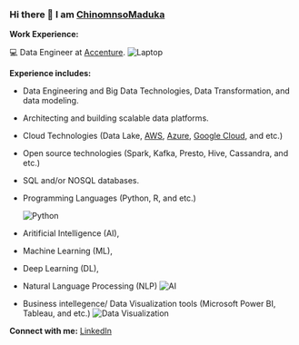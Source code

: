 ### Hi there 👋 I am [ChinomnsoMaduka](https://github.com/chinomnsomaduka) 

<!--
**chinomnsomaduka/chinomnsomaduka** is a ✨ _special_ ✨ repository because its `README.md` (this file) appears on your GitHub profile.

Here are some ideas to get you started:

- 🔭 I’m currently working on ...
- 🌱 I’m currently learning ...
- 👯 I’m looking to collaborate on ...
- 🤔 I’m looking for help with ...
- 💬 Ask me about ...
- 📫 How to reach me: ...
- 😄 Pronouns: ...
- ⚡ Fun fact: ...
-->

**Work Experience:**

:computer:  Data Engineer at [Accenture](https://github.com/Accenture).
  ![Laptop](https://static.toiimg.com/photo/msid-75846100/75846100.jpg)


**Experience includes:**

- Data Engineering and Big Data Technologies, Data Transformation, and data modeling. 
- Architecting and building scalable data platforms. 
- Cloud Technologies (Data Lake, [AWS](https://aws.amazon.com/), [Azure](https://azure.microsoft.com/en-us/), [Google Cloud](https://cloud.google.com/), and etc.) 
- Open source technologies (Spark, Kafka, Presto, Hive, Cassandra, and etc.)
- SQL and/or NOSQL databases.
- Programming Languages (Python, R, and etc.)

    ![Python](https://media1.giphy.com/media/xT9IgzoKnwFNmISR8I/giphy.gif)

- Aritificial Intelligence (AI), 
- Machine Learning (ML), 
- Deep Learning (DL), 
- Natural Language Processing (NLP) 
  ![AI](https://res.cloudinary.com/dgofwp0my/image/upload/q_100/v1505907556/dra_172_artifical_intelligence_change_energy_jynxp2.gif)

- Business intellegence/ Data Visualization tools (Microsoft Power BI, Tableau, and etc.)
  ![Data Visualization](https://miro.medium.com/max/2376/0*HijaV6P2wiQ4EcFm.gif)

**Connect with me:**
[LinkedIn](https://www.linkedin.com/in/chinomnsomaduka/)
